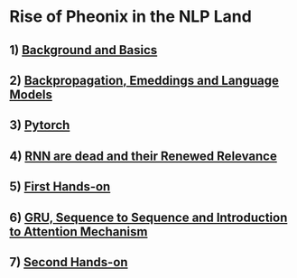 # Rise of Pheonix in the NLP Land

## 1) [Background and Basics](https://github.com/garima-mahato/END2/tree/main/Session1-Background_And_Very_Basics)

## 2) [Backpropagation, Emeddings and Language Models](https://github.com/garima-mahato/END2/tree/main/Session2-BackProp_Embeddings_and_Language_Models)

## 3) [Pytorch](https://github.com/garima-mahato/END2/tree/main/Session3-PyTorch)

## 4) [RNN are dead and their Renewed Relevance](https://github.com/garima-mahato/END2/tree/main/Session4-RNN_are_dead%2C_and_their_renewed_relevance)

## 5) [First Hands-on](https://github.com/garima-mahato/END2/tree/main/Session5-FirstHands-on)

## 6) [GRU, Sequence to Sequence and Introduction to Attention Mechanism](https://github.com/garima-mahato/END2/tree/main/Session6-GRUs%2CSeq2SeqandIntroductiontoAttentionMechanism)

## 7) [Second Hands-on](https://github.com/garima-mahato/END2/tree/main/Session7-SecondHands-on)
